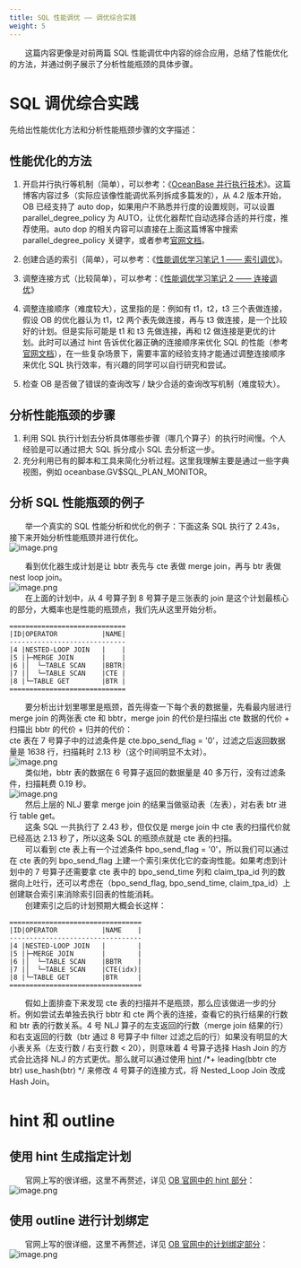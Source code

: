 ```yaml
---
title: SQL 性能调优 —— 调优综合实践
weight: 5
---
```

&emsp;&emsp;这篇内容更像是对前两篇 SQL 性能调优中内容的综合应用，总结了性能优化的方法，并通过例子展示了分析性能瓶颈的具体步骤。
<a name="ybMph"></a>
# SQL 调优综合实践
先给出性能优化方法和分析性能瓶颈步骤的文字描述：
<a name="LKMKM"></a>
## 性能优化的方法

1. 开启并行执行等机制（简单），可以参考：《[OceanBase 并行执行技术](https://open.oceanbase.com/blog/5558373888)》。这篇博客内容过多（实际应该像性能调优系列拆成多篇发的），从 4.2 版本开始，OB 已经支持了 auto dop，如果用户不熟悉并行度的设置规则，可以设置 parallel_degree_policy 为 AUTO，让优化器帮忙自动选择合适的并行度，推荐使用。auto dop 的相关内容可以直接在上面这篇博客中搜索 parallel_degree_policy 关键字，或者参考[官网文档](https://www.oceanbase.com/docs/common-oceanbase-database-cn-1000000000220672)。

2. 创建合适的索引（简单），可以参考：《[性能调优学习笔记 1 —— 索引调优](https://open.oceanbase.com/blog/6735590448)》。

3. 调整连接方式（比较简单），可以参考：《[性能调优学习笔记 2 —— 连接调优](https://open.oceanbase.com/blog/6752926064)》

4. 调整连接顺序（难度较大），这里指的是：例如有 t1，t2，t3 三个表做连接， 假设 OB 的优化器认为 t1，t2 两个表先做连接，再与 t3 做连接，是一个比较好的计划。但是实际可能是 t1 和 t3 先做连接，再和 t2 做连接是更优的计划。此时可以通过 hint 告诉优化器正确的连接顺序来优化 SQL 的性能（参考[官网文档](https://www.oceanbase.com/docs/common-oceanbase-database-cn-1000000000222740)），在一些复杂场景下，需要丰富的经验支持才能通过调整连接顺序来优化 SQL 执行效率，有兴趣的同学可以自行研究和尝试。

5. 检查 OB 是否做了错误的查询改写 / 缺少合适的查询改写机制（难度较大）。
<a name="pdvc8"></a>
## 分析性能瓶颈的步骤

1. 利用 SQL 执行计划去分析具体哪些步骤（哪几个算子）的执行时间慢。个人经验是可以通过把大 SQL 拆分成小 SQL 去分析这一步。
2. 充分利用已有的脚本和工具来简化分析过程。这里我理解主要是通过一些字典视图，例如 oceanbase.GV$SQL_PLAN_MONITOR。
<a name="pEga7"></a>
## 分析 SQL 性能瓶颈的例子
&emsp;&emsp;举一个真实的 SQL 性能分析和优化的例子：下面这条 SQL 执行了 2.43s，接下来开始分析性能瓶颈并进行优化。<br />
![image.png](/img/performance_tuning/comprehensive_sql_optimize/1.png)

&emsp;&emsp;看到优化器生成计划是让 bbtr 表先与 cte 表做 merge join，再与 btr 表做 nest loop join。<br />
![image.png](/img/performance_tuning/comprehensive_sql_optimize/2.png)
<br />
&emsp;&emsp;在上面的计划中，从 4 号算子到 8 号算子是三张表的 join 是这个计划最核心的部分，大概率也是性能的瓶颈点，我们先从这里开始分析。
```
=============================
|ID|OPERATOR           |NAME|
-----------------------------
|4 |NESTED-LOOP JOIN   |    |
|5 |├─MERGE JOIN       |    |
|6 |│  └─TABLE SCAN    |BBTR|
|7 |│  └─TABLE SCAN    |CTE |
|8 |└─TABLE GET        |BTR |
=============================
```
&emsp;&emsp;要分析出计划里哪里是瓶颈，首先得查一下每个表的数据量，先看最内层进行 merge join 的两张表 cte 和 bbtr，merge join 的代价是扫描出 cte 数据的代价 + 扫描出 bbtr 的代价 + 归并的代价：<br />cte 表在 7 号算子中的过滤条件是 cte.bpo_send_flag = '0'，过滤之后返回数据量是 1638 行，扫描耗时 2.13 秒（这个时间明显不太对）。<br />
![image.png](/img/performance_tuning/comprehensive_sql_optimize/3.png)
<br />
&emsp;&emsp;类似地，bbtr 表的数据在 6 号算子返回的数据量是 40 多万行，没有过滤条件，扫描耗费 0.19 秒。<br />
![image.png](/img/performance_tuning/comprehensive_sql_optimize/4.png)
<br />
&emsp;&emsp;然后上层的 NLJ 要拿 merge join 的结果当做驱动表（左表），对右表 btr 进行 table get。<br />&emsp;&emsp;这条 SQL 一共执行了 2.43 秒，但仅仅是 merge join 中 cte 表的扫描代价就已经高达 2.13 秒了，所以这条 SQL 的瓶颈点就是 cte 表的扫描。<br />&emsp;&emsp;可以看到 cte 表上有一个过滤条件 bpo_send_flag = '0'，所以我们可以通过在 cte 表的列 bpo_send_flag 上建一个索引来优化它的查询性能。如果考虑到计划中的 7 号算子还需要拿 cte 表中的 bpo_send_time 列和 claim_tpa_id 列的数据向上吐行，还可以考虑在（bpo_send_flag, bpo_send_time, claim_tpa_id）上创建联合索引来消除索引回表的性能消耗。<br />&emsp;&emsp;创建索引之后的计划预期大概会长这样：
```
=================================
|ID|OPERATOR           |NAME    |
---------------------------------
|4 |NESTED-LOOP JOIN   |        |
|5 |├─MERGE JOIN       |        |
|6 |│  └─TABLE SCAN    |BBTR    |
|7 |│  └─TABLE SCAN    |CTE(idx)|
|8 |└─TABLE GET        |BTR     |
=================================
```
&emsp;&emsp;假如上面排查下来发现 cte 表的扫描并不是瓶颈，那么应该做进一步的分析。例如尝试去单独去执行 bbtr 和 cte 两个表的连接，查看它的执行结果的行数和 btr 表的行数关系。4 号 NLJ 算子的左支返回的行数（merge join 结果的行）和右支返回的行数（btr 通过 8 号算子中 filter 过滤之后的行）如果没有明显的大小表关系（左支行数 / 右支行数 < 20），则意味着 4 号算子选择 Hash Join 的方式会比选择 NLJ 的方式更优。那么就可以通过使用 [hint](https://www.oceanbase.com/docs/common-oceanbase-database-cn-1000000000222744) /*+ leading(bbtr cte btr) use_hash(btr) */ 来修改 4 号算子的连接方式，将 Nested_Loop Join 改成 Hash Join。
<a name="EHPpJ"></a>
# hint 和 outline
<a name="VOKEW"></a>
## 使用 hint 生成指定计划
&emsp;&emsp;官网上写的很详细，这里不再赘述，详见 [OB 官网中的 hint 部分](https://www.oceanbase.com/docs/common-oceanbase-database-cn-1000000000222337)：<br />
![image.png](/img/performance_tuning/comprehensive_sql_optimize/5.png)
<a name="h5vVC"></a>
## 使用 outline 进行计划绑定
&emsp;&emsp;官网上写的很详细，这里不再赘述，详见 [OB 官网中的计划绑定部分](https://www.oceanbase.com/docs/common-oceanbase-database-cn-1000000000220954)：<br />
![image.png](/img/performance_tuning/comprehensive_sql_optimize/6.png)